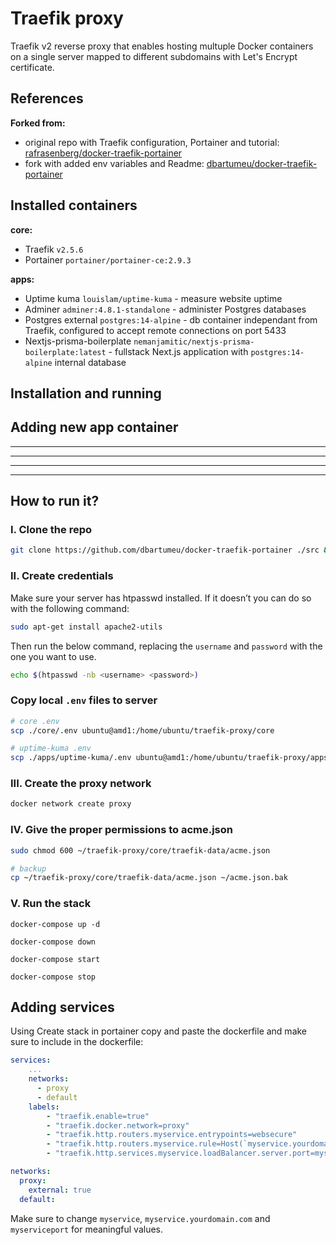 # Traefik proxy

Traefik v2 reverse proxy that enables hosting multuple Docker containers on a single server mapped to different subdomains with Let's Encrypt certificate.

## References

**Forked from:**

- original repo with Traefik configuration, Portainer and tutorial: [rafrasenberg/docker-traefik-portainer](https://github.com/rafrasenberg/docker-traefik-portainer)
- fork with added env variables and Readme: [dbartumeu/docker-traefik-portainer](https://github.com/dbartumeu/docker-traefik-portainer)

## Installed containers

**core:**

- Traefik `v2.5.6`
- Portainer `portainer/portainer-ce:2.9.3`

**apps:**

- Uptime kuma `louislam/uptime-kuma` - measure website uptime
- Adminer `adminer:4.8.1-standalone` - administer Postgres databases
- Postgres external `postgres:14-alpine` - db container independant from Traefik, configured to accept remote connections on port 5433
- Nextjs-prisma-boilerplate `nemanjamitic/nextjs-prisma-boilerplate:latest` - fullstack Next.js application with `postgres:14-alpine` internal database

## Installation and running

## Adding new app container

---

---

---

---

## How to run it?

### I. Clone the repo

```bash
git clone https://github.com/dbartumeu/docker-traefik-portainer ./src && cd src/core
```

### II. Create credentials

Make sure your server has htpasswd installed. If it doesn’t you can do so with the following command:

```bash
sudo apt-get install apache2-utils
```

Then run the below command, replacing the `username` and `password` with the one you want to use.

```bash
echo $(htpasswd -nb <username> <password>)
```

### Copy local `.env` files to server

```bash
# core .env
scp ./core/.env ubuntu@amd1:/home/ubuntu/traefik-proxy/core

# uptime-kuma .env
scp ./apps/uptime-kuma/.env ubuntu@amd1:/home/ubuntu/traefik-proxy/apps/uptime-kuma

```

### III. Create the proxy network

```bash
docker network create proxy
```

### IV. Give the proper permissions to acme.json

```bash
sudo chmod 600 ~/traefik-proxy/core/traefik-data/acme.json

# backup
cp ~/traefik-proxy/core/traefik-data/acme.json ~/acme.json.bak
```

### V. Run the stack

```
docker-compose up -d

docker-compose down

docker-compose start

docker-compose stop
```

## Adding services

Using Create stack in portainer copy and paste the dockerfile and make sure to include in the dockerfile:

```yml
services:
    ...
    networks:
      - proxy
      - default
    labels:
        - "traefik.enable=true"
        - "traefik.docker.network=proxy"
        - "traefik.http.routers.myservice.entrypoints=websecure"
        - "traefik.http.routers.myservice.rule=Host(`myservice.yourdomain.com`)"
        - "traefik.http.services.myservice.loadBalancer.server.port=myserviceport"

networks:
  proxy:
    external: true
  default:
```

Make sure to change `myservice`, `myservice.yourdomain.com` and `myserviceport` for meaningful values.
